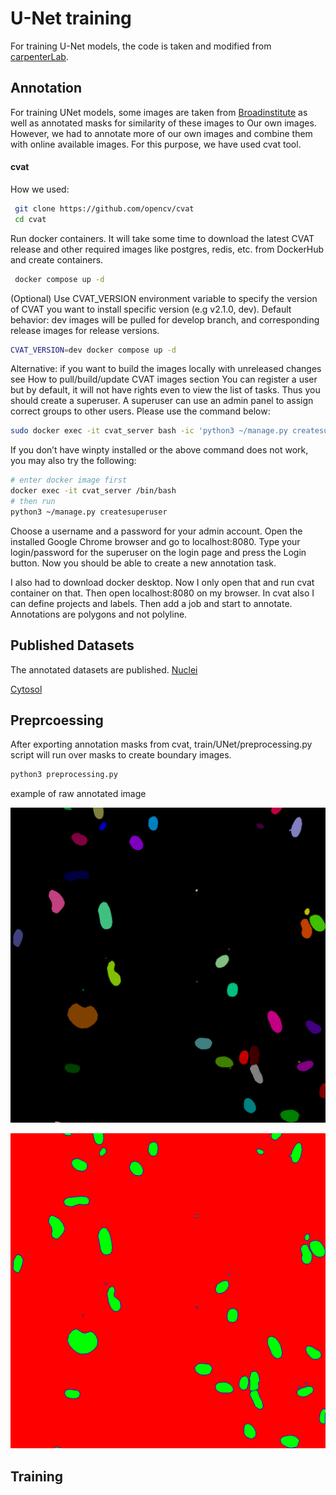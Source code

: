 # U-Net training

For training U-Net models, the code is taken and modified from [carpenterLab](https://github.com/carpenterlab/unet4nuclei/tree/master/unet4nuclei).


## Annotation

For training UNet models, some images are taken from [Broadinstitute](https://bbbc.broadinstitute.org/) as well as annotated masks for similarity of these images to
Our own images. However, we had to annotate more of our own images and combine them with online available images.
For this purpose, we have used cvat tool.

#### cvat

How we used:
```bash
 git clone https://github.com/opencv/cvat
 cd cvat
```


Run docker containers. It will take some time to download the latest CVAT release and other required images like postgres, redis, etc. from DockerHub and create containers.
```bash
 docker compose up -d
```
(Optional) Use CVAT_VERSION environment variable to specify the version of CVAT you want to install specific version (e.g v2.1.0, dev). Default behavior: dev images will be pulled for develop branch, and corresponding release images for release versions.
```bash
CVAT_VERSION=dev docker compose up -d
```

Alternative: if you want to build the images locally with unreleased changes see How to pull/build/update CVAT images section
You can register a user but by default, it will not have rights even to view the list of tasks. Thus you should create a superuser. A superuser can use an admin panel to assign correct groups to other users. Please use the command below:

```bash
sudo docker exec -it cvat_server bash -ic 'python3 ~/manage.py createsuperuser'
```

If you don’t have winpty installed or the above command does not work, you may also try the following:


```bash
# enter docker image first
docker exec -it cvat_server /bin/bash
# then run
python3 ~/manage.py createsuperuser
```
Choose a username and a password for your admin account.
Open the installed Google Chrome browser and go to localhost:8080. 
Type your login/password for the superuser on the login page and press the Login button. Now you should be able to create a new annotation task. 

I also had to download docker desktop. Now I only open that and run cvat container on that. 
Then open localhost:8080 on my browser. In cvat also I can define projects and labels.
Then add a job and start to annotate. Annotations are polygons and not polyline. 


## Published Datasets

The annotated datasets are published.
[Nuclei](https://www.sciencedirect.com/science/article/pii/S2352340922009726)

[Cytosol](https://www.sciencedirect.com/science/article/pii/S2352340924011107)



## Preprcoessing

After exporting annotation masks from cvat, train/UNet/preprocessing.py script will run over masks to create boundary images.

```bash
python3 preprocessing.py
```
example of raw annotated image


![annotated](_static/annot.png)


![boundary](_static/class.png)


## Training

